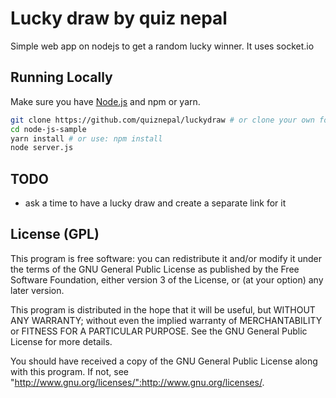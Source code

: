 # Lucky draw by quiz nepal

Simple web app on nodejs to get a random lucky winner. It uses socket.io

## Running Locally

Make sure you have [Node.js](http://nodejs.org/) and npm or yarn.

```sh
git clone https://github.com/quiznepal/luckydraw # or clone your own fork
cd node-js-sample
yarn install # or use: npm install
node server.js
```

## TODO
- ask a time to have a lucky draw and create a separate link for it

## License (GPL)

This program is free software: you can redistribute it and/or modify
it under the terms of the GNU General Public License as published by
the Free Software Foundation, either version 3 of the License, or
(at your option) any later version.

This program is distributed in the hope that it will be useful,
but WITHOUT ANY WARRANTY; without even the implied warranty of
MERCHANTABILITY or FITNESS FOR A PARTICULAR PURPOSE.  See the
GNU General Public License for more details.

You should have received a copy of the GNU General Public License
along with this program.  If not, see "http://www.gnu.org/licenses/":http://www.gnu.org/licenses/.
